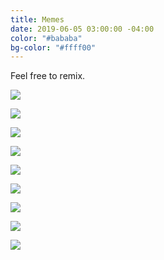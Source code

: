 ```yaml
---
title: Memes
date: 2019-06-05 03:00:00 -04:00
color: "#bababa"
bg-color: "#ffff00"
---
```


Feel free to remix.

![](https://files.elliott.computer/images/go-off-1.png)

![](https://files.elliott.computer/images/go-off-2.jpg)

![](https://files.elliott.computer/images/peas-mute-us.jpg)

![](https://files.elliott.computer/images/mouse.jpg)

![](https://files.elliott.computer/images/chess.jpg)

![](https://files.elliott.computer/images/iwtctbo-1.jpg)

![](https://files.elliott.computer/images/iwtctbo-2.jpg)

![](https://files.elliott.computer/images/blurapp.jpg)

![](https://files.elliott.computer/images/bpamil-ig.jpg)


